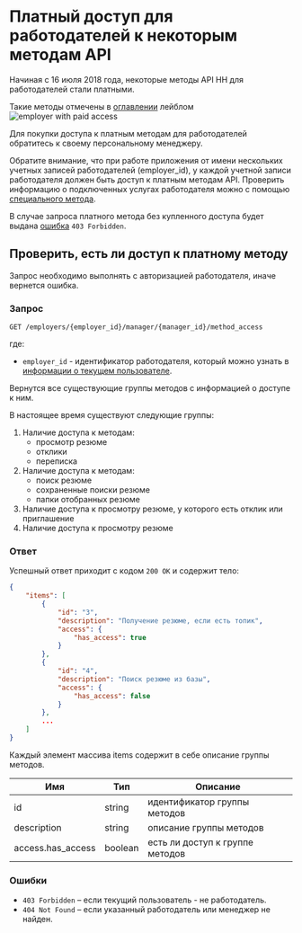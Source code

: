 # Платный доступ для работодателей к некоторым методам API

Начиная с 16 июля 2018 года, некоторые методы API HH для работодателей стали платными.

Такие методы отмечены в [оглавлении](../README.md#headhunter-api) лейблом 
<img src="http://hhru.github.io/api/badges/emp_paid.png" alt="employer with paid access" /> 

Для покупки доступа к платным методам для работодателей обратитесь к своему персональному менеджеру. 

Обратите внимание, что при работе приложения от имени нескольких учетных записей работодателей (employer_id), у каждой учетной записи работодателя должен быть доступ к платным методам API. 
Проверить информацию о подключенных услугах работодателя можно с помощью [специального метода](employer_services.md#payable-api-actions).

В случае запроса платного метода без купленного доступа будет выдана [ошибка](errors.md#employer_payable_methods) `403 Forbidden`.

## Проверить, есть ли доступ к платному методу

Запрос необходимо выполнять с авторизацией работодателя, иначе вернется ошибка.

### Запрос

```
GET /employers/{employer_id}/manager/{manager_id}/method_access
```

где: 
* `employer_id` - идентификатор работодателя, который можно узнать в [информации о текущем пользователе](../me.md#employer-info).

Вернутся все существующие группы методов с информацией о доступе к ним.

В настоящее время существуют следующие группы:
1. Наличие доступа к методам:
    * просмотр резюме
    * отклики
    * переписка
2. Наличие доступа к методам:
    * поиск резюме
    * сохраненные поиски резюме
    * папки отобранных резюме
3. Наличие доступа к просмотру резюме, у которого есть отклик или приглашение
4. Наличие доступа к просмотру резюме

### Ответ

Успешный ответ приходит с кодом `200 OK` и содержит тело:

```json
{
    "items": [
        {
            "id": "3",
            "description": "Получение резюме, если есть топик",
            "access": {
                "has_access": true
            }
        },
        {
            "id": "4",
            "description": "Поиск резюме из базы",
            "access": {
                "has_access": false
            }
        },
        ...
    ]
}
```

Каждый элемент массива items содержит в себе описание группы методов.

Имя | Тип | Описание
--- | --- | --------
id | string | идентификатор группы методов
description | string | описание группы методов
access.has_access | boolean | есть ли доступ к группе методов

### Ошибки

* `403 Forbidden` – если текущий пользователь - не работодатель.
* `404 Not Found` – если указанный работодатель или менеджер не найден.
